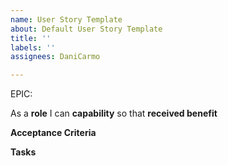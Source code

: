 ```yaml
---
name: User Story Template
about: Default User Story Template
title: ''
labels: ''
assignees: DaniCarmo

---
```


EPIC: <epic>

As a **role** I can **capability** so that **received benefit**

**Acceptance Criteria**


**Tasks**
